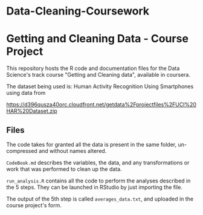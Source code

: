 # Data-Cleaning-Coursework
Getting and Cleaning Data - Course Project
==========================================

This repository hosts the R code and documentation files for the Data Science's track course "Getting and Cleaning data", available in coursera.

The dataset being used is: Human Activity Recognition Using Smartphones using data from 


https://d396qusza40orc.cloudfront.net/getdata%2Fprojectfiles%2FUCI%20HAR%20Dataset.zip 

## Files

The code takes for granted all the data is present in the same folder, un-compressed and without names altered.

`CodeBook.md` describes the variables, the data, and any transformations or work that was performed to clean up the data.

`run_analysis.R` contains all the code to perform the analyses described in the 5 steps. They can be launched in RStudio by just importing the file.

The output of the 5th step is called `averages_data.txt`, and uploaded in the course project's form.
